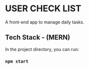 # USER CHECK LIST

A front-end app to manage daily tasks. 

## Tech Stack - (MERN)

In the project directory, you can run:

### `npm start`

